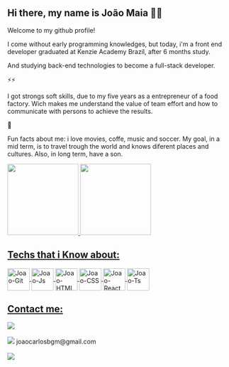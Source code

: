 ## Hi there, my name is João Maia 👨‍💻

Welcome to my github profile!

I come without early programming  knowledges, but today, i'm a front end developer graduated at Kenzie Academy Brazil, after 6 months study.

And studying back-end technologies to become a full-stack developer.

⚡⚡

I got strongs soft skills, due to my five years as a entrepreneur of a food factory. Wich makes me understand the value of team effort and how to communicate with persons to achieve the results.

🚀

Fun facts about me: i love movies, coffe, music and soccer. My goal, in a mid term, is to travel trough the world and knows diferent places and cultures. Also, in long term, have a son.

<div>
  <a href="https://github.com/JoaoMaiaBGM">
  <img height="160em" src="https://github-readme-stats.vercel.app/api?username=JoaoMaiaBGM&count_private=true&show_icons=true&theme=dark"/>
  <img height="160em" src="https://github-readme-stats.vercel.app/api/top-langs/?username=JoaoMaiaBGM&layout=compact&langs_count=16&theme=dark"
>

## Techs that i Know about:

<div>
  <img src="https://cdn.jsdelivr.net/gh/devicons/devicon/icons/git/git-original.svg" width="50" height="50" align="center" alt="Joao-Git"/> 
  <img src="https://cdn.jsdelivr.net/gh/devicons/devicon/icons/javascript/javascript-plain.svg"  width="50" height="50" align="center" alt="Joao-Js"/>
  <img src="https://cdn.jsdelivr.net/gh/devicons/devicon/icons/html5/html5-original-wordmark.svg" width="50" height="50" align="center" alt="Joao-HTML"/>
  <img src="https://cdn.jsdelivr.net/gh/devicons/devicon/icons/css3/css3-original-wordmark.svg" width="50" height="50" align="center" alt="Joao-CSS"/>
  <img src="https://cdn.jsdelivr.net/gh/devicons/devicon/icons/react/react-original.svg"  width="50" height="50" align="center" alt="Joao-React"/>
  <img src="https://cdn.jsdelivr.net/gh/devicons/devicon/icons/typescript/typescript-original.svg" width="50" height="50" align="center" alt="Joao-Ts"/>
</div>

## Contact me:
<div>
  <a href="https://instagram.com/maiapemaia" target="_blank"><img src="https://img.shields.io/badge/-Instagram-%23E4405F?style=for-the-badge&logo=instagram&logoColor=white" target="_blank"></a>
</div><br>  
<div>
  <a href = "mailto:joaocarlosbgm@gmail.com"><img src="https://img.shields.io/badge/Gmail-D14836?style=for-the-badge&logo=gmail&logoColor=white" target="_blank"></a>   joaocarlosbgm@gmail.com
</div><br>
<div>
  <a href="https://www.linkedin.com/in/joaocarlosmaia" target="_blank"><img src="https://img.shields.io/badge/-LinkedIn-%230077B5?style=for-the-badge&logo=linkedin&logoColor=white" target="_blank"></a>   
</div><br>

